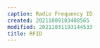 ```yaml
---
caption: Radio Frequency ID
created: 20211009103408565
modified: 20211031193144533
title: RFID
---
```

